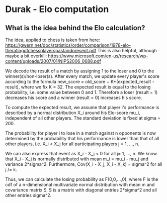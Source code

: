 # Durak - Elo computation
## What is the idea behind the Elo calculation?
The idea, applied to chess is taken from here: https://gwern.net/doc/statistics/order/comparison/1978-elo-theratingofchessplayerspastandpresent.pdf
This is also helpful, although maybe a bit overkill: https://www.microsoft.com/en-us/research/wp-content/uploads/2007/01/NIPS2006_0688.pdf


We decode the result of a match by assigning 1 to the loser and 0 to the winner(s)/non-loser(s). After every match, we update every player's score according to the formula
          new_score = old_score + K*(expected_result - result),
where we fix K = 32. The expected result is equal to the losing probability, i.e. some value between 0 and 1. Therefore a loser (result = 1) decreases his score and a winner (result = 0) increases his score.



To compute the expected result, we assume that player i's performance is described by a normal distribution X_i around his Elo-score mu_i, independent of all other players. The standard deviation is fixed at sigma = 200.

The probability for player i to lose in a match against n opponents is now determined by the probability that his performance is lower than that of all other players, i.e. X_i < X_j for all participating players j = 1, ..., n.

We can also express that event as X_i - X_j < 0 for all j= 1, ..., n. We know that X_i - X_j is normally distributed with mean m_i = mu_i - mu_j and variance 2*sigma^2. Furthermore, Cov(X_i - X_j, X_i - X_k) = sigma^2 for all j /= k.

Thus, we can calculate the losing probability as F(0,0,...,0), where F is the cdf of a n-dimensional multivariate normal distribution with mean m and covariance matrix S. S is a matrix with diagonal entries 2*sigma^2 and all other entries sigma^2.
